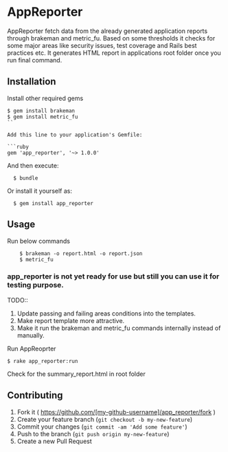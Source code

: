 # AppReporter

AppReporter fetch data from the already generated application reports through brakeman and metric_fu. 
Based on some thresholds it checks for some major areas like security issues, test coverage and Rails best practices etc.
It generates HTML report in applications root folder once you run final command.

## Installation

Install other required gems 

```
$ gem install brakeman
$ gem install metric_fu
``

Add this line to your application's Gemfile:

```ruby
gem 'app_reporter', '~> 1.0.0'
```

And then execute:

```
  $ bundle
```

Or install it yourself as:

```
  $ gem install app_reporter
```

## Usage

Run below commands

```
	$ brakeman -o report.html -o report.json
	$ metric_fu
```

### app_reporter is not yet ready for use but still you can use it for testing purpose.

TODO:: 

1. Update passing and failing areas conditions into the templates.
2. Make report template more attractive.
3. Make it run the brakeman and metric_fu commands internally instead of manually.

Run AppReoprter

```
$ rake app_reporter:run
```
Check for the summary_report.html in root folder

## Contributing

1. Fork it ( https://github.com/[my-github-username]/app_reporter/fork )
2. Create your feature branch (`git checkout -b my-new-feature`)
3. Commit your changes (`git commit -am 'Add some feature'`)
4. Push to the branch (`git push origin my-new-feature`)
5. Create a new Pull Request
